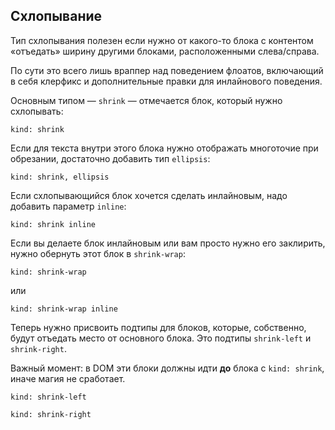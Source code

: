 ---
---

## Схлопывание

Тип схлопывания полезен если нужно от какого-то блока с контентом «отъедать» ширину другими блоками, расположенными слева/справа.

По сути это всего лишь враппер над поведением флоатов, включающий в себя клерфикс и дополнительные правки для инлайнового поведения.

Основным типом — `shrink` — отмечается блок, который нужно схлопывать:

    kind: shrink

Если для текста внутри этого блока нужно отображать многоточие при обрезании, достаточно добавить тип `ellipsis`:

    kind: shrink, ellipsis

Если схлопывающийся блок хочется сделать инлайновым, надо добавить параметр `inline`:

    kind: shrink inline

Если вы делаете блок инлайновым или вам просто нужно его заклирить, нужно обернуть этот блок в `shrink-wrap`:

    kind: shrink-wrap

или

    kind: shrink-wrap inline

Теперь нужно присвоить подтипы для блоков, которые, собственно, будут отъедать место от основного блока. Это подтипы `shrink-left` и `shrink-right`.

Важный момент: в DOM эти блоки должны идти **до** блока с `kind: shrink`, иначе магия не сработает.

    kind: shrink-left

    kind: shrink-right
